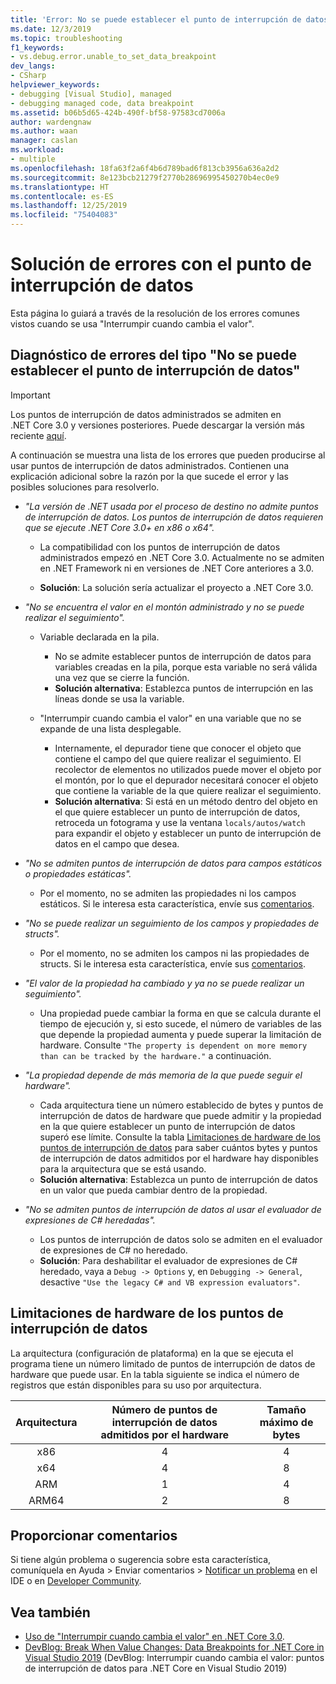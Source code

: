 ```yaml
---
title: 'Error: No se puede establecer el punto de interrupción de datos | Microsoft Docs'
ms.date: 12/3/2019
ms.topic: troubleshooting
f1_keywords:
- vs.debug.error.unable_to_set_data_breakpoint
dev_langs:
- CSharp
helpviewer_keywords:
- debugging [Visual Studio], managed
- debugging managed code, data breakpoint
ms.assetid: b06b5d65-424b-490f-bf58-97583cd7006a
author: wardengnaw
ms.author: waan
manager: caslan
ms.workload:
- multiple
ms.openlocfilehash: 18fa63f2a6f4b6d789bad6f813cb3956a636a2d2
ms.sourcegitcommit: 8e123bcb21279f2770b28696995450270b4ec0e9
ms.translationtype: HT
ms.contentlocale: es-ES
ms.lasthandoff: 12/25/2019
ms.locfileid: "75404083"
---
```

# <a name="troubleshooting-data-breakpoint-errors"></a>Solución de errores con el punto de interrupción de datos
Esta página lo guiará a través de la resolución de los errores comunes vistos cuando se usa "Interrumpir cuando cambia el valor".

## <a name="diagnosing-unable-to-set-data-breakpoint-errors"></a>Diagnóstico de errores del tipo "No se puede establecer el punto de interrupción de datos"
> [!IMPORTANT]
> Los puntos de interrupción de datos administrados se admiten en .NET Core 3.0 y versiones posteriores. Puede descargar la versión más reciente [aquí](https://dotnet.microsoft.com/download).

A continuación se muestra una lista de los errores que pueden producirse al usar puntos de interrupción de datos administrados. Contienen una explicación adicional sobre la razón por la que sucede el error y las posibles soluciones para resolverlo.

- *"La versión de .NET usada por el proceso de destino no admite puntos de interrupción de datos. Los puntos de interrupción de datos requieren que se ejecute .NET Core 3.0+ en x86 o x64".*

    - La compatibilidad con los puntos de interrupción de datos administrados empezó en .NET Core 3.0. Actualmente no se admiten en .NET Framework ni en versiones de .NET Core anteriores a 3.0. 
    
    - **Solución**: La solución sería actualizar el proyecto a .NET Core 3.0.

- *"No se encuentra el valor en el montón administrado y no se puede realizar el seguimiento".*
    - Variable declarada en la pila.
        - No se admite establecer puntos de interrupción de datos para variables creadas en la pila, porque esta variable no será válida una vez que se cierre la función.
        - **Solución alternativa**: Establezca puntos de interrupción en las líneas donde se usa la variable.

    - "Interrumpir cuando cambia el valor" en una variable que no se expande de una lista desplegable.
        - Internamente, el depurador tiene que conocer el objeto que contiene el campo del que quiere realizar el seguimiento. El recolector de elementos no utilizados puede mover el objeto por el montón, por lo que el depurador necesitará conocer el objeto que contiene la variable de la que quiere realizar el seguimiento. 
        - **Solución alternativa**: Si está en un método dentro del objeto en el que quiere establecer un punto de interrupción de datos, retroceda un fotograma y use la ventana `locals/autos/watch` para expandir el objeto y establecer un punto de interrupción de datos en el campo que desea.

- *"No se admiten puntos de interrupción de datos para campos estáticos o propiedades estáticas".*
    
    - Por el momento, no se admiten las propiedades ni los campos estáticos. Si le interesa esta característica, envíe sus [comentarios](#provide-feedback).

- *"No se puede realizar un seguimiento de los campos y propiedades de structs".*

    - Por el momento, no se admiten los campos ni las propiedades de structs. Si le interesa esta característica, envíe sus [comentarios](#provide-feedback).

- *"El valor de la propiedad ha cambiado y ya no se puede realizar un seguimiento".*

    - Una propiedad puede cambiar la forma en que se calcula durante el tiempo de ejecución y, si esto sucede, el número de variables de las que depende la propiedad aumenta y puede superar la limitación de hardware. Consulte `"The property is dependent on more memory than can be tracked by the hardware."` a continuación.

- *"La propiedad depende de más memoria de la que puede seguir el hardware".*
    
    - Cada arquitectura tiene un número establecido de bytes y puntos de interrupción de datos de hardware que puede admitir y la propiedad en la que quiere establecer un punto de interrupción de datos superó ese límite. Consulte la tabla [Limitaciones de hardware de los puntos de interrupción de datos](#data-breakpoint-hardware-limitations) para saber cuántos bytes y puntos de interrupción de datos admitidos por el hardware hay disponibles para la arquitectura que se está usando. 
    - **Solución alternativa**: Establezca un punto de interrupción de datos en un valor que pueda cambiar dentro de la propiedad.

- *"No se admiten puntos de interrupción de datos al usar el evaluador de expresiones de C# heredadas".*

    - Los puntos de interrupción de datos solo se admiten en el evaluador de expresiones de C# no heredado. 
    - **Solución**: Para deshabilitar el evaluador de expresiones de C# heredado, vaya a `Debug -> Options` y, en `Debugging -> General`, desactive `"Use the legacy C# and VB expression evaluators"`.

## <a name="data-breakpoint-hardware-limitations"></a>Limitaciones de hardware de los puntos de interrupción de datos

La arquitectura (configuración de plataforma) en la que se ejecuta el programa tiene un número limitado de puntos de interrupción de datos de hardware que puede usar. En la tabla siguiente se indica el número de registros que están disponibles para su uso por arquitectura.

| Arquitectura | Número de puntos de interrupción de datos admitidos por el hardware | Tamaño máximo de bytes|
| :-------------: |:-------------:| :-------------:|
| x86 | 4 | 4 |
| x64 | 4 | 8 |
| ARM | 1 | 4 |
| ARM64 | 2 | 8 |

## <a name="provide-feedback"></a>Proporcionar comentarios
Si tiene algún problema o sugerencia sobre esta característica, comuníquela en Ayuda > Enviar comentarios > [Notificar un problema](../ide/how-to-report-a-problem-with-visual-studio.md) en el IDE o en [Developer Community](https://developercommunity.visualstudio.com/).

## <a name="see-also"></a>Vea también
- [Uso de "Interrumpir cuando cambia el valor" en .NET Core 3.0](using-breakpoints.md#BKMK_set_a_data_breakpoint_native_cplusplus).
- [DevBlog: Break When Value Changes: Data Breakpoints for .NET Core in Visual Studio 2019](https://devblogs.microsoft.com/visualstudio/break-when-value-changes-data-breakpoints-for-net-core-in-visual-studio-2019/) (DevBlog: Interrumpir cuando cambia el valor: puntos de interrupción de datos para .NET Core en Visual Studio 2019)
